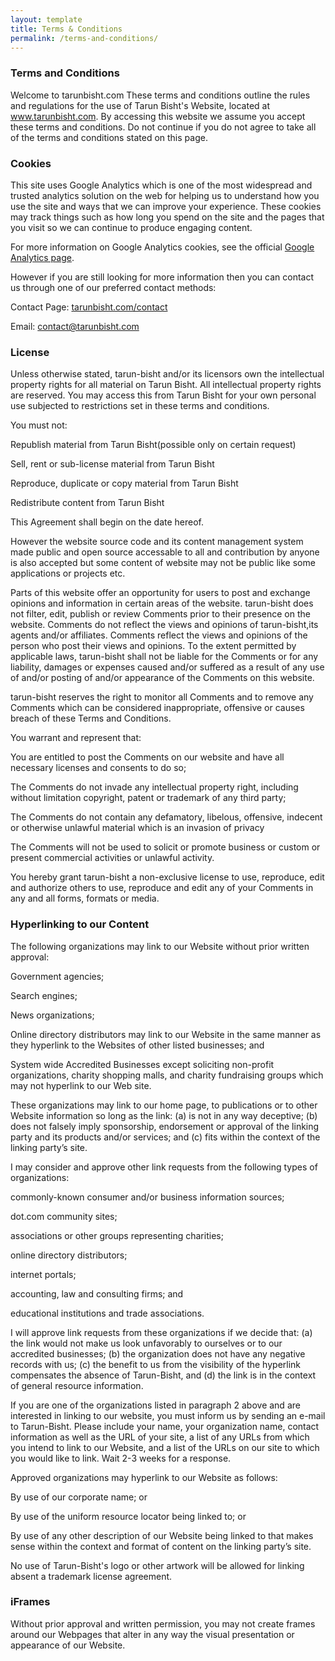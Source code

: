 ```yaml
---
layout: template
title: Terms & Conditions
permalink: /terms-and-conditions/
---
```


### Terms and Conditions
Welcome to tarunbisht.com
These terms and conditions outline the rules and regulations for the use of Tarun Bisht's Website, located at www.tarunbisht.com.
By accessing this website we assume you accept these terms and conditions. Do not continue if you do not agree to take all of the terms and conditions stated on this page.

### Cookies
This site uses Google Analytics which is one of the most widespread and trusted analytics solution on the web for helping us to understand how you use the site and ways that we can improve your experience. These cookies may track things such as how long you spend on the site and the pages that you visit so we can continue to produce engaging content.

For more information on Google Analytics cookies, see the official [Google Analytics page](https://policies.google.com/technologies/cookies?hl=en-US).

However if you are still looking for more information then you can contact us through one of our preferred contact methods:

Contact Page: [tarunbisht.com/contact](tarunbisht.com/contact)

Email: contact@tarunbisht.com

### License
Unless otherwise stated, tarun-bisht and/or its licensors own the intellectual property rights for all material on Tarun Bisht. All intellectual property rights are reserved. You may access this from Tarun Bisht for your own personal use subjected to restrictions set in these terms and conditions.

You must not:

Republish material from Tarun Bisht(possible only on certain request)

Sell, rent or sub-license material from Tarun Bisht

Reproduce, duplicate or copy material from Tarun Bisht

Redistribute content from Tarun Bisht

This Agreement shall begin on the date hereof.

However the website source code and its content management system made public and open source accessable to all and contribution by anyone is also accepted but some content of website may not be public like some applications or projects etc.

Parts of this website offer an opportunity for users to post and exchange opinions and information in certain areas of the website. tarun-bisht does not filter, edit, publish or review Comments prior to their presence on the website. Comments do not reflect the views and opinions of tarun-bisht,its agents and/or affiliates. Comments reflect the views and opinions of the person who post their views and opinions. To the extent permitted by applicable laws, tarun-bisht shall not be liable for the Comments or for any liability, damages or expenses caused and/or suffered as a result of any use of and/or posting of and/or appearance of the Comments on this website.

tarun-bisht reserves the right to monitor all Comments and to remove any Comments which can be considered inappropriate, offensive or causes breach of these Terms and Conditions.

You warrant and represent that:

You are entitled to post the Comments on our website and have all necessary licenses and consents to do so;

The Comments do not invade any intellectual property right, including without limitation copyright, patent or trademark of any third party;

The Comments do not contain any defamatory, libelous, offensive, indecent or otherwise unlawful material which is an invasion of privacy

The Comments will not be used to solicit or promote business or custom or present commercial activities or unlawful activity.

You hereby grant tarun-bisht a non-exclusive license to use, reproduce, edit and authorize others to use, reproduce and edit any of your Comments in any and all forms, formats or media.

### Hyperlinking to our Content
The following organizations may link to our Website without prior written approval:

Government agencies;

Search engines;

News organizations;

Online directory distributors may link to our Website in the same manner as they hyperlink to the Websites of other listed businesses; and

System wide Accredited Businesses except soliciting non-profit organizations, charity shopping malls, and charity fundraising groups which may not hyperlink to our Web site.

These organizations may link to our home page, to publications or to other Website information so long as the link: (a) is not in any way deceptive; (b) does not falsely imply sponsorship, endorsement or approval of the linking party and its products and/or services; and (c) fits within the context of the linking party’s site.

I may consider and approve other link requests from the following types of organizations:

commonly-known consumer and/or business information sources;

dot.com community sites;

associations or other groups representing charities;

online directory distributors;

internet portals;

accounting, law and consulting firms; and

educational institutions and trade associations.

I will approve link requests from these organizations if we decide that: 
(a) the link would not make us look unfavorably to ourselves or to our accredited businesses; 
(b) the organization does not have any negative records with us; 
(c) the benefit to us from the visibility of the hyperlink compensates the absence of Tarun-Bisht, and 
(d) the link is in the context of general resource information.

If you are one of the organizations listed in paragraph 2 above and are interested in linking to our website, you must inform us by sending an e-mail to Tarun-Bisht. Please include your name, your organization name, contact information as well as the URL of your site, a list of any URLs from which you intend to link to our Website, and a list of the URLs on our site to which you would like to link. Wait 2-3 weeks for a response.

Approved organizations may hyperlink to our Website as follows:

By use of our corporate name; or

By use of the uniform resource locator being linked to; or

By use of any other description of our Website being linked to that makes sense within the context and format of content on the linking party’s site.

No use of Tarun-Bisht's logo or other artwork will be allowed for linking absent a trademark license agreement.

### iFrames
Without prior approval and written permission, you may not create frames around our Webpages that alter in any way the visual presentation or appearance of our Website.